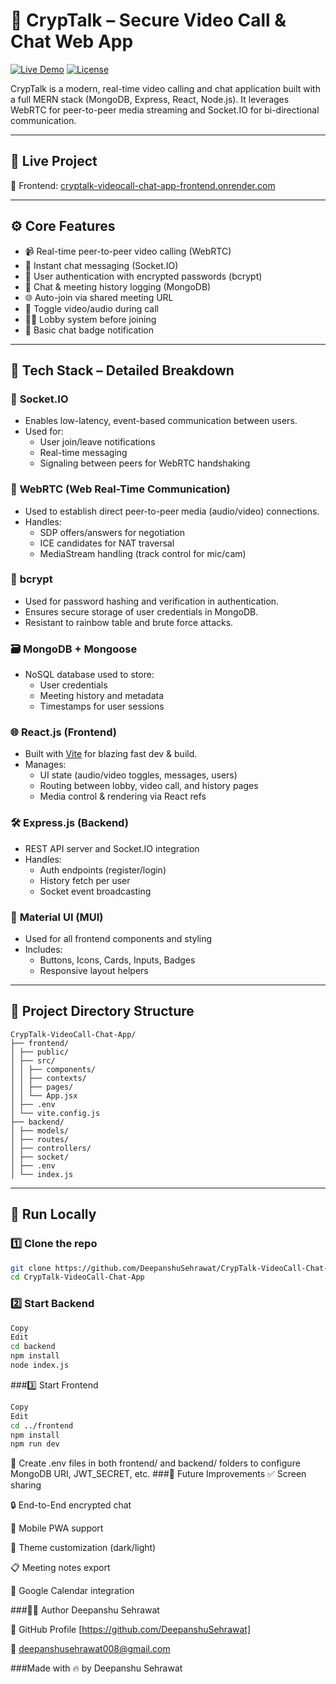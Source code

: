 # 🔐 CrypTalk – Secure Video Call & Chat Web App

[![Live Demo](https://img.shields.io/badge/Live-Demo-green?style=for-the-badge)](https://cryptalk-videocall-chat-app-frontend.onrender.com/)
[![License](https://img.shields.io/github/license/DeepanshuSehrawat/CrypTalk-VideoCall-Chat-App?style=for-the-badge)](LICENSE)

CrypTalk is a modern, real-time video calling and chat application built with a full MERN stack (MongoDB, Express, React, Node.js). It leverages WebRTC for peer-to-peer media streaming and Socket.IO for bi-directional communication.

---

## 🔗 Live Project

🔴 Frontend: [cryptalk-videocall-chat-app-frontend.onrender.com](https://cryptalk-videocall-chat-app-frontend.onrender.com/)

---

## ⚙️ Core Features

- 📹 Real-time peer-to-peer video calling (WebRTC)
- 💬 Instant chat messaging (Socket.IO)
- 🔐 User authentication with encrypted passwords (bcrypt)
- 📄 Chat & meeting history logging (MongoDB)
- 🌐 Auto-join via shared meeting URL
- 📴 Toggle video/audio during call
- 🧑‍💼 Lobby system before joining
- 🧪 Basic chat badge notification

---

## 🧠 Tech Stack – Detailed Breakdown

### 🔌 **Socket.IO**
- Enables low-latency, event-based communication between users.
- Used for:
  - User join/leave notifications
  - Real-time messaging
  - Signaling between peers for WebRTC handshaking

### 🧿 **WebRTC (Web Real-Time Communication)**
- Used to establish direct peer-to-peer media (audio/video) connections.
- Handles:
  - SDP offers/answers for negotiation
  - ICE candidates for NAT traversal
  - MediaStream handling (track control for mic/cam)

### 🔐 **bcrypt**
- Used for password hashing and verification in authentication.
- Ensures secure storage of user credentials in MongoDB.
- Resistant to rainbow table and brute force attacks.

### 🗃️ **MongoDB + Mongoose**
- NoSQL database used to store:
  - User credentials
  - Meeting history and metadata
  - Timestamps for user sessions

### 🌐 **React.js (Frontend)**
- Built with [Vite](https://vitejs.dev/) for blazing fast dev & build.
- Manages:
  - UI state (audio/video toggles, messages, users)
  - Routing between lobby, video call, and history pages
  - Media control & rendering via React refs

### 🛠️ **Express.js (Backend)**
- REST API server and Socket.IO integration
- Handles:
  - Auth endpoints (register/login)
  - History fetch per user
  - Socket event broadcasting

### 💅 **Material UI (MUI)**
- Used for all frontend components and styling
- Includes:
  - Buttons, Icons, Cards, Inputs, Badges
  - Responsive layout helpers

---

## 🧪 Project Directory Structure
```
CrypTalk-VideoCall-Chat-App/
├── frontend/
│ ├── public/
│ ├── src/
│ │ ├── components/
│ │ ├── contexts/
│ │ ├── pages/
│ │ └── App.jsx
│ ├── .env
│ └── vite.config.js
├── backend/
│ ├── models/
│ ├── routes/
│ ├── controllers/
│ ├── socket/
│ ├── .env
│ └── index.js
```
---

## 🚀 Run Locally

### 1️⃣ Clone the repo
```bash
git clone https://github.com/DeepanshuSehrawat/CrypTalk-VideoCall-Chat-App.git
cd CrypTalk-VideoCall-Chat-App
```
### 2️⃣ Start Backend
```bash
Copy
Edit
cd backend
npm install
node index.js
```
###3️⃣ Start Frontend
```bash
Copy
Edit
cd ../frontend
npm install
npm run dev
```
🔐 Create .env files in both frontend/ and backend/ folders to configure MongoDB URI, JWT_SECRET, etc.
###🧾 Future Improvements
✅ Screen sharing

🔒 End-to-End encrypted chat

📱 Mobile PWA support

🎨 Theme customization (dark/light)

📋 Meeting notes export

📅 Google Calendar integration

###👨‍💻 Author
Deepanshu Sehrawat

🔗 GitHub Profile [https://github.com/DeepanshuSehrawat]

📧 deepanshusehrawat008@gmail.com

###Made with 🔥 by Deepanshu Sehrawat
